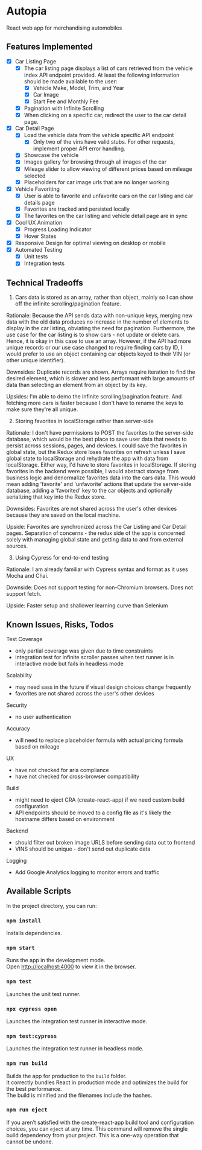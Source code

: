 # Autopia

React web app for merchandising automobiles

## Features Implemented

- [x] Car Listing Page
  - [x] The car listing page displays a list of cars retrieved from the vehicle index API endpoint provided. At least the following information should be made available to the user:
    - [x] Vehicle Make, Model, Trim, and Year
    - [x] Car Image
    - [x] Start Fee and Monthly Fee
  - [x] Pagination with Infinite Scrolling
  - [x] When clicking on a specific car, redirect the user to the car detail page.
- [x] Car Detail Page
  - [x] Load the vehicle data from the vehicle specific API endpoint
    - [x] Only two of the vins have valid stubs. For other requests, implement proper API error handling.
  - [x] Showcase the vehicle
  - [x] Images gallery for browsing through all images of the car
  - [x] Mileage slider to allow viewing of different prices based on mileage selected
  - [x] Placeholders for car image urls that are no longer working
- [x] Vehicle Favoriting
  - [x] User is able to favorite and unfavorite cars on the car listing and car details page
  - [x] Favorites are tracked and persisted locally
  - [x] The favorites on the car listing and vehicle detail page are in sync
- [x] Cool UX Animation
  - [x] Progress Loading Indicator
  - [x] Hover States
- [x] Responsive Design for optimal viewing on desktop or mobile
- [x] Automated Testing
  - [x] Unit tests
  - [x] Integration tests

## Technical Tradeoffs

1) Cars data is stored as an array, rather than object, mainly so I can show off the infinite scrolling/pagination feature.

  Rationale: Because the API sends data with non-unique keys, merging new data with the old data produces no increase in the number of elements to display in the car listing, obviating the need for pagination. Furthermore, the use case for the car listing is to show cars - not update or delete cars. Hence, it is okay in this case to use an array. However, if the API had more unique records or our use case changed to require finding cars by ID, I would prefer to use an object containing car objects keyed to their VIN (or other unique identifier).

  Downsides: Duplicate records are shown. Arrays require iteration to find the desired element, which is slower and less performant with large amounts of data than selecting an element from an object by its key.

  Upsides: I'm able to demo the infinite scrolling/pagination feature. And fetching more cars is faster because I don't have to rename the keys to make sure they're all unique.

2) Storing favorites in localStorage rather than server-side

  Rationale: I don't have permissions to POST the favorites to the server-side database, which would be the best place to save user data that needs to persist across sessions, pages, and devices. I could save the favorites in global state, but the Redux store loses favorites on refresh unless I save global state to localStorage and rehydrate the app with data from localStorage. Either way, I'd have to store favorites in localStorage. If storing favorites in the backend were possible, I would abstract storage from business logic and denormalize favorites data into the cars data. This would mean adding 'favorite' and 'unfavorite' actions that update the server-side database, adding a 'favorited' key to the car objects and optionally serializing that key into the Redux store.

  Downsides: Favorites are not shared across the user's other devices because they are saved on the local machine.

  Upside: Favorites are synchronized across the Car Listing and Car Detail pages. Separation of concerns - the redux side of the app is concerned solely with managing global state and getting data to and from external sources.

3) Using Cypress for end-to-end testing

  Rationale: I am already familiar with Cypress syntax and format as it uses Mocha and Chai.

  Downside: Does not support testing for non-Chromium browsers. Does not support fetch.

  Upside: Faster setup and shallower learning curve than Selenium

## Known Issues, Risks, Todos

Test Coverage
  - only partial coverage was given due to time constraints
  - integration test for infinite scroller passes when test runner is in interactive mode but fails in headless mode

Scalability
  - may need sass in the future if visual design choices change frequently
  - favorites are not shared across the user's other devices

Security
  - no user authentication

Accuracy
  - will need to replace placeholder formula with actual pricing formula based on mileage

UX
  - have not checked for aria compliance
  - have not checked for cross-browser compatibility

Build
  - might need to eject CRA (create-react-app) if we need custom build configuration
  - API endpoints should be moved to a config file as it's likely the hostname differs based on environment

Backend
  - should filter out broken image URLS before sending data out to frontend
  - VINS should be unique - don't send out duplicate data

Logging
  - Add Google Analytics logging to monitor errors and traffic

## Available Scripts

In the project directory, you can run:

### `npm install`

Installs dependencies.

### `npm start`

Runs the app in the development mode.<br>
Open [http://localhost:4000](http://localhost:4000) to view it in the browser.

### `npm test`

Launches the unit test runner.

### `npx cypress open`

Launches the integration test runner in interactive mode.

### `npm test:cypress`

Launches the integration test runner in headless mode.

### `npm run build`

Builds the app for production to the `build` folder.<br>
It correctly bundles React in production mode and optimizes the build for the best performance.<br>
The build is minified and the filenames include the hashes.<br>

### `npm run eject`

If you aren’t satisfied with the create-react-app build tool and configuration choices, you can `eject` at any time. This command will remove the single build dependency from your project. This is a one-way operation that cannot be undone.
